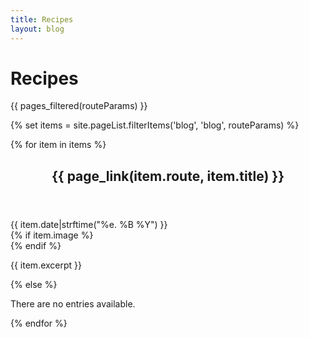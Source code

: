 ```yaml
---
title: Recipes
layout: blog
---
```


# Recipes

{{ pages_filtered(routeParams) }}

{% set items = site.pageList.filterItems('blog', 'blog', routeParams) %}

<div class="posts">
    {% for item in items %}
    <section class="post">
        <header class="post-header">
            <h2 class="post-title">{{ page_link(item.route, item.title) }}</h2>
        </header>
        <div class="blog-meta">
            {{ item.date|strftime("%e. %B %Y") }}
        </div>
        {% if item.image %}
        <div class="post-image">
            <a href="{{ url(item.route) }}">
                <img class="pure-img"
                     src="{{ item.image }}{# item.image|imagine('t560x260') #}"
                     alt=""/></a>
        </div>
        {% endif %}
        <div class="post-description">
            <p>{{ item.excerpt }}</p>
        </div>
    </section>
    {% else %}
    <section class="post">
        <div class="post-description">
            <p>There are no entries available.</p>
        </div>
    </section>
    {% endfor %}
</div>
